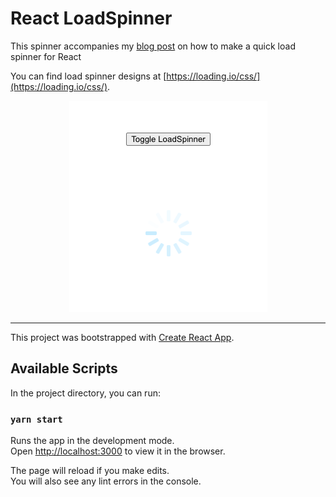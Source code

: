 # React LoadSpinner
This spinner accompanies my [blog post](https://dev.to/robotspacefish/quick-and-easy-load-spinner-tutorial-for-react-with-hooks-31op) on how to make a quick load spinner for React

You can find load spinner designs at [https://loading.io/css/](https://loading.io/css/). 

<center>
	<figure>
		<img src="https://github.com/robotspacefish/loadspinner-example/blob/master/loader.png?raw=true" alt="visible spinner underneath toggle button">
	</figure>
</center>




---
This project was bootstrapped with [Create React App](https://github.com/facebook/create-react-app).

## Available Scripts

In the project directory, you can run:

### `yarn start`

Runs the app in the development mode.<br />
Open [http://localhost:3000](http://localhost:3000) to view it in the browser.

The page will reload if you make edits.<br />
You will also see any lint errors in the console.

